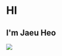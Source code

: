 # HI

## I'm Jaeu Heo
<img src="https://capsule-render.vercel.app/api?type=shark&color=auto&height=300&section=header&text=WELCOME!&fontSize=70" />
